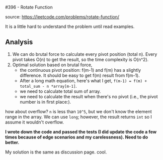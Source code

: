 #396 - Rotate Function

source: https://leetcode.com/problems/rotate-function/

It is a little hard to understand the problem until read examples.

## Analysis
1. We can do brutal force to calculate every pivot position (total n). Every pivot takes O(n) to get the result, so the time complexity is O(n^2). 
2. Optimal solution based on brutal force,
	* the continuous pivot position: f(m-1) and f(m) has a slightly difference. It should be easy to get f(m) result from f(m-1).
	* After a long math equation, here's what I get, `f(m-1) = f(m) + total_sum - n *array[m-1]`. 
	* we need to calculate total sum of array.
	* we need to calculate the result when there's no pivot (i.e., the pivot number is in first place:).

how about overflow? `n` is less than `10^5`, but we don't know the element range in the array. We can use `long`; however, the result returns `int` so I assume it wouldn't overflow.

**I wrote down the code and passed the tests (I did update the code a few times because of edge scenarios and my carelessness). Need to do better.**

My solution is the same as discussion page. cool.
